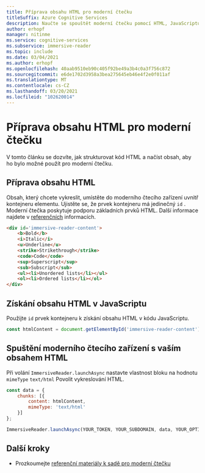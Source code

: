 ```yaml
---
title: Příprava obsahu HTML pro moderní čtečku
titleSuffix: Azure Cognitive Services
description: Naučte se spouštět moderní čtečku pomocí HTML, JavaScriptu, Pythonu, Androidu nebo iOS. Moderní čtečka používá osvědčené techniky pro zlepšení porozumění čtení pro jazykové učení, nově vznikající čtenáře a studenty s rozdíly v učení.
author: erhopf
manager: nitinme
ms.service: cognitive-services
ms.subservice: immersive-reader
ms.topic: include
ms.date: 03/04/2021
ms.author: erhopf
ms.openlocfilehash: 40aab9510eb90c405f92be49a3b4c0a3f756c872
ms.sourcegitcommit: e6de1702d3958a3bea275645eb46e4f2e0f011af
ms.translationtype: MT
ms.contentlocale: cs-CZ
ms.lasthandoff: 03/20/2021
ms.locfileid: "102620014"
---
```

# <a name="how-to-prepare-html-content-for-immersive-reader"></a>Příprava obsahu HTML pro moderní čtečku

V tomto článku se dozvíte, jak strukturovat kód HTML a načíst obsah, aby ho bylo možné použít pro moderní čtečku.

## <a name="prepare-the-html-content"></a>Příprava obsahu HTML

Obsah, který chcete vykreslit, umístěte do moderního čtecího zařízení uvnitř kontejneru elementu. Ujistěte se, že prvek kontejneru má jedinečný `id` . Moderní čtečka poskytuje podporu základních prvků HTML. Další informace najdete v [referenčních](reference.md#html-support) informacích.

```html
<div id='immersive-reader-content'>
    <b>Bold</b>
    <i>Italic</i>
    <u>Underline</u>
    <strike>Strikethrough</strike>
    <code>Code</code>
    <sup>Superscript</sup>
    <sub>Subscript</sub>
    <ul><li>Unordered lists</li></ul>
    <ol><li>Ordered lists</li></ol>
</div>
```

## <a name="get-the-html-content-in-javascript"></a>Získání obsahu HTML v JavaScriptu

Použijte `id` prvek kontejneru k získání obsahu HTML v kódu JavaScriptu.

```javascript
const htmlContent = document.getElementById('immersive-reader-content').innerHTML;
```

## <a name="launch-the-immersive-reader-with-your-html-content"></a>Spuštění moderního čtecího zařízení s vaším obsahem HTML

Při volání `ImmersiveReader.launchAsync` nastavte vlastnost bloku na hodnotu `mimeType` `text/html` Povolit vykreslování HTML.

```javascript
const data = {
    chunks: [{
        content: htmlContent,
        mimeType: 'text/html'
    }]
};

ImmersiveReader.launchAsync(YOUR_TOKEN, YOUR_SUBDOMAIN, data, YOUR_OPTIONS);
```

## <a name="next-steps"></a>Další kroky

* Prozkoumejte [referenční materiály k sadě pro moderní čtečku](reference.md)